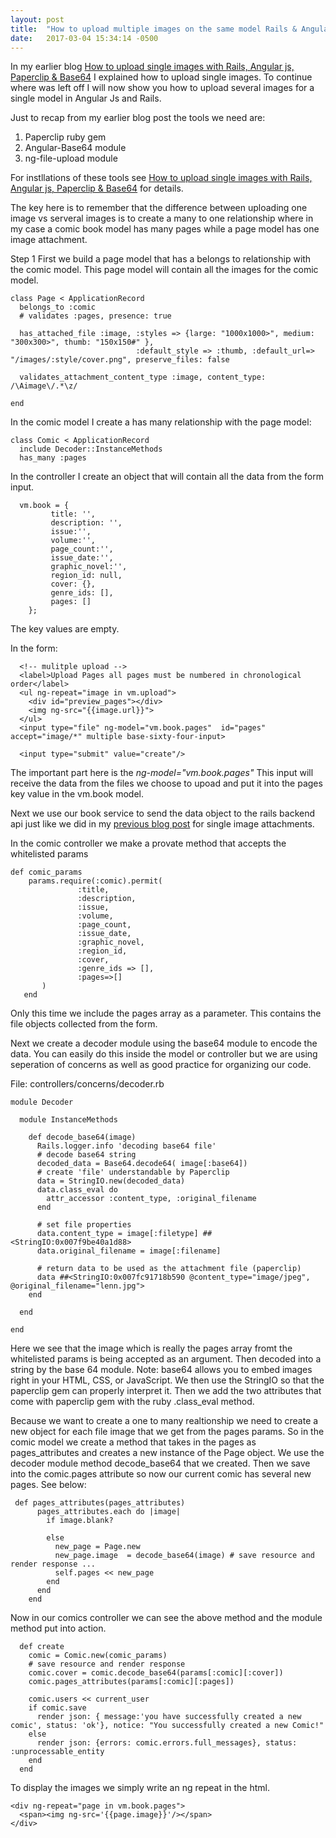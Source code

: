 ```yaml
---
layout: post
title:  "How to upload multiple images on the same model Rails & Angular JS"
date:   2017-03-04 15:34:14 -0500
---
```



In my earlier blog [How to upload single images with Rails, Angular js, Paperclip & Base64](http://codelenn.com/2017/01/30/how_to_upload_images_with_rails_angular_js_saga_part_1/) I explained how to upload single images. To continue where was left off I will now show you how to upload several images for a single model in Angular Js and Rails. 

Just to recap from my earlier blog post the tools we need are:

1. Paperclip ruby gem 
2. Angular-Base64 module
3. ng-file-upload module

For instllations of these tools see [How to upload single images with Rails, Angular js, Paperclip & Base64](http://codelenn.com/2017/01/30/how_to_upload_images_with_rails_angular_js_saga_part_1/) for details.

The key here is to remember that the difference between uploading one image vs serveral images is to create a many to one relationship where in my case a comic book model has many pages while a page model has one image attachment. 

Step 1
First we build a page model that has a belongs to relationship with the comic model. This page model will contain all the images for the comic model.

```
class Page < ApplicationRecord
  belongs_to :comic
  # validates :pages, presence: true

  has_attached_file :image, :styles => {large: "1000x1000>", medium: "300x300>", thumb: "150x150#" },
                            :default_style => :thumb, :default_url=> "/images/:style/cover.png", preserve_files: false

  validates_attachment_content_type :image, content_type: /\Aimage\/.*\z/

end

```

In the comic model I create a has many relationship with the page model:

```
class Comic < ApplicationRecord
  include Decoder::InstanceMethods
  has_many :pages
```

In the controller I create an object that will contain all the data from the form input. 

```
  vm.book = {
         title: '',
         description: '',
         issue:'',
         volume:'',
         page_count:'',
         issue_date:'',
         graphic_novel:'',
         region_id: null,
         cover: {},
         genre_ids: [],
         pages: []
    };
```

The key values are empty. 

In the form: 
```
  <!-- mulitple upload -->
  <label>Upload Pages all pages must be numbered in chronological order</label>
  <ul ng-repeat="image in vm.upload">
    <div id="preview_pages"></div>
    <img ng-src="{{image.url}}">
  </ul>
  <input type="file" ng-model="vm.book.pages"  id="pages"  accept="image/*" multiple base-sixty-four-input>

  <input type="submit" value="create"/>
```

The important part here is the *ng-model="vm.book.pages"*
This input will receive the data from the files we choose to upoad and put it into the pages key value in the vm.book model. 

Next we use our book service to send the data object to the rails backend api just like we did in my [previous blog post](http://codelenn.com/2017/01/30/how_to_upload_images_with_rails_angular_js_saga_part_1/) for single image attachments.

In the comic controller we make a provate method that accepts the whitelisted params 

 ```
 def comic_params
     params.require(:comic).permit(
                :title,
                :description,
                :issue,
                :volume,
                :page_count,
                :issue_date,
                :graphic_novel,
                :region_id,
                :cover,
                :genre_ids => [],
                :pages=>[]
        )
    end
```

Only this time we include the pages array as a parameter. This contains the file objects collected from the form.

Next we create a decoder module using the base64 module to encode the data. You can easily do this inside the model or controller but we are using seperation of concerns as well as good practice for organizing our code. 

File: controllers/concerns/decoder.rb

```
module Decoder

  module InstanceMethods

    def decode_base64(image)
      Rails.logger.info 'decoding base64 file'
      # decode base64 string
      decoded_data = Base64.decode64( image[:base64])
      # create 'file' understandable by Paperclip
      data = StringIO.new(decoded_data)
      data.class_eval do
        attr_accessor :content_type, :original_filename
      end

      # set file properties
      data.content_type = image[:filetype] ##<StringIO:0x007f9be40a1d88>
      data.original_filename = image[:filename]

      # return data to be used as the attachment file (paperclip)
      data ##<StringIO:0x007fc91718b590 @content_type="image/jpeg", @original_filename="lenn.jpg">
    end

  end

end
```

Here we see that the image which is really the pages array fromt the whitelisted params is being accepted as an argument. Then decoded into a string by the base 64 module. Note: base64 allows you to embed images right in your HTML, CSS, or JavaScript.  We then use the StringIO so that the paperclip gem can properly interpret it. Then we add the two attributes that come with paperclip gem with the ruby .class_eval method.

Because we want to create a one to many realtionship we need to create a new object for each file image that we get from the pages params. So in the comic model we create a method that takes in the pages as pages_attributes and  creates a new  instance of the Page object. We use the decoder module method decode_base64 that we created. Then we save into the comic.pages attribute so now our current comic has several new pages. See below:

```
 def pages_attributes(pages_attributes)
      pages_attributes.each do |image|
        if image.blank?

        else
          new_page = Page.new
          new_page.image  = decode_base64(image) # save resource and render response ...
          self.pages << new_page
        end
      end
    end
```

Now in our comics controller we can see the above method and the module method put into action. 
```
  def create
    comic = Comic.new(comic_params)
    # save resource and render response
    comic.cover = comic.decode_base64(params[:comic][:cover])
    comic.pages_attributes(params[:comic][:pages])

    comic.users << current_user
    if comic.save
      render json: { message:'you have successfully created a new comic', status: 'ok'}, notice: "You successfully created a new Comic!"
    else
      render json: {errors: comic.errors.full_messages}, status: :unprocessable_entity
    end
  end
```
To display the images we simply write an ng repeat in the html.
```
<div ng-repeat="page in vm.book.pages">
  <span><img ng-src='{{page.image}}'/></span>
</div>
```
